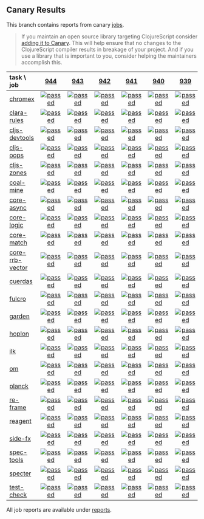## Canary Results

This branch contains reports from canary [jobs](https://github.com/cljs-oss/canary/tree/jobs).

> If you maintain an open source library targeting ClojureScript consider [adding it to Canary](https://github.com/cljs-oss/canary/tree/master#how-to-participate). This will help ensure that no changes to the ClojureScript compiler results in breakage of your project. And if you use a library that is important to you, consider helping the maintainers accomplish this.

[//]: # (begin_overview_table)

| task \ job | <a href="reports/2019/05/25/job-000944-1.10.533-570d066e" title="job #944 finished on 2019-05-25">944</a> | <a href="reports/2019/05/25/job-000943-1.10.534-65bc3ff4" title="job #943 finished on 2019-05-25">943</a> | <a href="reports/2019/05/24/job-000942-1.10.530-e25ced97" title="job #942 finished on 2019-05-24">942</a> | <a href="reports/2019/05/23/job-000941-1.10.531-cfe04d75" title="job #941 finished on 2019-05-23">941</a> | <a href="reports/2019/05/23/job-000940-1.10.529-3a0c0747" title="job #940 finished on 2019-05-23">940</a> | <a href="reports/2019/05/22/job-000939-1.10.530-9458c4a1" title="job #939 finished on 2019-05-22">939</a> | <a href="reports/2019/05/22/job-000938-1.10.529-3a0c0747" title="job #938 finished on 2019-05-22">938</a> | <a href="reports/2019/05/21/job-000937-1.10.530-602e4bd0" title="job #937 finished on 2019-05-21">937</a> | <a href="reports/2019/05/21/job-000936-1.10.529-3a0c0747" title="job #936 finished on 2019-05-21">936</a> | <a href="reports/2019/05/20/job-000935-1.10.529-3a0c0747" title="job #935 finished on 2019-05-20">935</a> |
| :--- | :---: | :---: | :---: | :---: | :---: | :---: | :---: | :---: | :---: | :---: |
| [chromex](https://github.com/binaryage/chromex) | <a href="reports/2019/05/25/job-000944-1.10.533-570d066e#-chromex"><img title="passed" src="http://box.binaryage.com/s-passed.svg"><a> | <a href="reports/2019/05/25/job-000943-1.10.534-65bc3ff4#-chromex"><img title="passed" src="http://box.binaryage.com/s-passed.svg"><a> | <a href="reports/2019/05/24/job-000942-1.10.530-e25ced97#-chromex"><img title="passed" src="http://box.binaryage.com/s-passed.svg"><a> | <a href="reports/2019/05/23/job-000941-1.10.531-cfe04d75#-chromex"><img title="passed" src="http://box.binaryage.com/s-passed.svg"><a> | <a href="reports/2019/05/23/job-000940-1.10.529-3a0c0747#-chromex"><img title="passed" src="http://box.binaryage.com/s-passed.svg"><a> | <a href="reports/2019/05/22/job-000939-1.10.530-9458c4a1#-chromex"><img title="passed" src="http://box.binaryage.com/s-passed.svg"><a> | <a href="reports/2019/05/22/job-000938-1.10.529-3a0c0747#-chromex"><img title="passed" src="http://box.binaryage.com/s-passed.svg"><a> | <a href="reports/2019/05/21/job-000937-1.10.530-602e4bd0#-chromex"><img title="passed" src="http://box.binaryage.com/s-passed.svg"><a> | <a href="reports/2019/05/21/job-000936-1.10.529-3a0c0747#-chromex"><img title="passed" src="http://box.binaryage.com/s-passed.svg"><a> | <a href="reports/2019/05/20/job-000935-1.10.529-3a0c0747#-chromex"><img title="passed" src="http://box.binaryage.com/s-passed.svg"><a> |
| [clara-rules](https://github.com/cerner/clara-rules) | <a href="reports/2019/05/25/job-000944-1.10.533-570d066e#-clara-rules"><img title="passed" src="http://box.binaryage.com/s-passed.svg"><a> | <a href="reports/2019/05/25/job-000943-1.10.534-65bc3ff4#-clara-rules"><img title="passed" src="http://box.binaryage.com/s-passed.svg"><a> | <a href="reports/2019/05/24/job-000942-1.10.530-e25ced97#-clara-rules"><img title="passed" src="http://box.binaryage.com/s-passed.svg"><a> | <a href="reports/2019/05/23/job-000941-1.10.531-cfe04d75#-clara-rules"><img title="passed" src="http://box.binaryage.com/s-passed.svg"><a> | <a href="reports/2019/05/23/job-000940-1.10.529-3a0c0747#-clara-rules"><img title="passed" src="http://box.binaryage.com/s-passed.svg"><a> | <a href="reports/2019/05/22/job-000939-1.10.530-9458c4a1#-clara-rules"><img title="passed" src="http://box.binaryage.com/s-passed.svg"><a> | <a href="reports/2019/05/22/job-000938-1.10.529-3a0c0747#-clara-rules"><img title="passed" src="http://box.binaryage.com/s-passed.svg"><a> | <a href="reports/2019/05/21/job-000937-1.10.530-602e4bd0#-clara-rules"><img title="passed" src="http://box.binaryage.com/s-passed.svg"><a> | <a href="reports/2019/05/21/job-000936-1.10.529-3a0c0747#-clara-rules"><img title="passed" src="http://box.binaryage.com/s-passed.svg"><a> | <a href="reports/2019/05/20/job-000935-1.10.529-3a0c0747#-clara-rules"><img title="passed" src="http://box.binaryage.com/s-passed.svg"><a> |
| [cljs-devtools](https://github.com/binaryage/cljs-devtools) | <a href="reports/2019/05/25/job-000944-1.10.533-570d066e#-cljs-devtools"><img title="passed" src="http://box.binaryage.com/s-passed.svg"><a> | <a href="reports/2019/05/25/job-000943-1.10.534-65bc3ff4#-cljs-devtools"><img title="passed" src="http://box.binaryage.com/s-passed.svg"><a> | <a href="reports/2019/05/24/job-000942-1.10.530-e25ced97#-cljs-devtools"><img title="passed" src="http://box.binaryage.com/s-passed.svg"><a> | <a href="reports/2019/05/23/job-000941-1.10.531-cfe04d75#-cljs-devtools"><img title="passed" src="http://box.binaryage.com/s-passed.svg"><a> | <a href="reports/2019/05/23/job-000940-1.10.529-3a0c0747#-cljs-devtools"><img title="passed" src="http://box.binaryage.com/s-passed.svg"><a> | <a href="reports/2019/05/22/job-000939-1.10.530-9458c4a1#-cljs-devtools"><img title="passed" src="http://box.binaryage.com/s-passed.svg"><a> | <a href="reports/2019/05/22/job-000938-1.10.529-3a0c0747#-cljs-devtools"><img title="passed" src="http://box.binaryage.com/s-passed.svg"><a> | <a href="reports/2019/05/21/job-000937-1.10.530-602e4bd0#-cljs-devtools"><img title="passed" src="http://box.binaryage.com/s-passed.svg"><a> | <a href="reports/2019/05/21/job-000936-1.10.529-3a0c0747#-cljs-devtools"><img title="passed" src="http://box.binaryage.com/s-passed.svg"><a> | <a href="reports/2019/05/20/job-000935-1.10.529-3a0c0747#-cljs-devtools"><img title="passed" src="http://box.binaryage.com/s-passed.svg"><a> |
| [cljs-oops](https://github.com/binaryage/cljs-oops) | <a href="reports/2019/05/25/job-000944-1.10.533-570d066e#-cljs-oops"><img title="passed" src="http://box.binaryage.com/s-passed.svg"><a> | <a href="reports/2019/05/25/job-000943-1.10.534-65bc3ff4#-cljs-oops"><img title="passed" src="http://box.binaryage.com/s-passed.svg"><a> | <a href="reports/2019/05/24/job-000942-1.10.530-e25ced97#-cljs-oops"><img title="passed" src="http://box.binaryage.com/s-passed.svg"><a> | <a href="reports/2019/05/23/job-000941-1.10.531-cfe04d75#-cljs-oops"><img title="passed" src="http://box.binaryage.com/s-passed.svg"><a> | <a href="reports/2019/05/23/job-000940-1.10.529-3a0c0747#-cljs-oops"><img title="passed" src="http://box.binaryage.com/s-passed.svg"><a> | <a href="reports/2019/05/22/job-000939-1.10.530-9458c4a1#-cljs-oops"><img title="passed" src="http://box.binaryage.com/s-passed.svg"><a> | <a href="reports/2019/05/22/job-000938-1.10.529-3a0c0747#-cljs-oops"><img title="passed" src="http://box.binaryage.com/s-passed.svg"><a> | <a href="reports/2019/05/21/job-000937-1.10.530-602e4bd0#-cljs-oops"><img title="passed" src="http://box.binaryage.com/s-passed.svg"><a> | <a href="reports/2019/05/21/job-000936-1.10.529-3a0c0747#-cljs-oops"><img title="passed" src="http://box.binaryage.com/s-passed.svg"><a> | <a href="reports/2019/05/20/job-000935-1.10.529-3a0c0747#-cljs-oops"><img title="passed" src="http://box.binaryage.com/s-passed.svg"><a> |
| [cljs-zones](https://github.com/binaryage/cljs-zones) | <a href="reports/2019/05/25/job-000944-1.10.533-570d066e#-cljs-zones"><img title="passed" src="http://box.binaryage.com/s-passed.svg"><a> | <a href="reports/2019/05/25/job-000943-1.10.534-65bc3ff4#-cljs-zones"><img title="passed" src="http://box.binaryage.com/s-passed.svg"><a> | <a href="reports/2019/05/24/job-000942-1.10.530-e25ced97#-cljs-zones"><img title="passed" src="http://box.binaryage.com/s-passed.svg"><a> | <a href="reports/2019/05/23/job-000941-1.10.531-cfe04d75#-cljs-zones"><img title="passed" src="http://box.binaryage.com/s-passed.svg"><a> | <a href="reports/2019/05/23/job-000940-1.10.529-3a0c0747#-cljs-zones"><img title="passed" src="http://box.binaryage.com/s-passed.svg"><a> | <a href="reports/2019/05/22/job-000939-1.10.530-9458c4a1#-cljs-zones"><img title="passed" src="http://box.binaryage.com/s-passed.svg"><a> | <a href="reports/2019/05/22/job-000938-1.10.529-3a0c0747#-cljs-zones"><img title="passed" src="http://box.binaryage.com/s-passed.svg"><a> | <a href="reports/2019/05/21/job-000937-1.10.530-602e4bd0#-cljs-zones"><img title="passed" src="http://box.binaryage.com/s-passed.svg"><a> | <a href="reports/2019/05/21/job-000936-1.10.529-3a0c0747#-cljs-zones"><img title="passed" src="http://box.binaryage.com/s-passed.svg"><a> | <a href="reports/2019/05/20/job-000935-1.10.529-3a0c0747#-cljs-zones"><img title="passed" src="http://box.binaryage.com/s-passed.svg"><a> |
| [coal-mine](https://github.com/mfikes/coal-mine) | <a href="reports/2019/05/25/job-000944-1.10.533-570d066e#-coal-mine"><img title="passed" src="http://box.binaryage.com/s-passed.svg"><a> | <a href="reports/2019/05/25/job-000943-1.10.534-65bc3ff4#-coal-mine"><img title="passed" src="http://box.binaryage.com/s-passed.svg"><a> | <a href="reports/2019/05/24/job-000942-1.10.530-e25ced97#-coal-mine"><img title="passed" src="http://box.binaryage.com/s-passed.svg"><a> | <a href="reports/2019/05/23/job-000941-1.10.531-cfe04d75#-coal-mine"><img title="passed" src="http://box.binaryage.com/s-passed.svg"><a> | <a href="reports/2019/05/23/job-000940-1.10.529-3a0c0747#-coal-mine"><img title="passed" src="http://box.binaryage.com/s-passed.svg"><a> | <a href="reports/2019/05/22/job-000939-1.10.530-9458c4a1#-coal-mine"><img title="passed" src="http://box.binaryage.com/s-passed.svg"><a> | <a href="reports/2019/05/22/job-000938-1.10.529-3a0c0747#-coal-mine"><img title="passed" src="http://box.binaryage.com/s-passed.svg"><a> | <a href="reports/2019/05/21/job-000937-1.10.530-602e4bd0#-coal-mine"><img title="unknown" src="http://box.binaryage.com/s-unknown.svg"><a> | <a href="reports/2019/05/21/job-000936-1.10.529-3a0c0747#-coal-mine"><img title="passed" src="http://box.binaryage.com/s-passed.svg"><a> | <a href="reports/2019/05/20/job-000935-1.10.529-3a0c0747#-coal-mine"><img title="passed" src="http://box.binaryage.com/s-passed.svg"><a> |
| [core-async](https://github.com/clojure/core.async) | <a href="reports/2019/05/25/job-000944-1.10.533-570d066e#-core-async"><img title="passed" src="http://box.binaryage.com/s-passed.svg"><a> | <a href="reports/2019/05/25/job-000943-1.10.534-65bc3ff4#-core-async"><img title="passed" src="http://box.binaryage.com/s-passed.svg"><a> | <a href="reports/2019/05/24/job-000942-1.10.530-e25ced97#-core-async"><img title="passed" src="http://box.binaryage.com/s-passed.svg"><a> | <a href="reports/2019/05/23/job-000941-1.10.531-cfe04d75#-core-async"><img title="passed" src="http://box.binaryage.com/s-passed.svg"><a> | <a href="reports/2019/05/23/job-000940-1.10.529-3a0c0747#-core-async"><img title="passed" src="http://box.binaryage.com/s-passed.svg"><a> | <a href="reports/2019/05/22/job-000939-1.10.530-9458c4a1#-core-async"><img title="passed" src="http://box.binaryage.com/s-passed.svg"><a> | <a href="reports/2019/05/22/job-000938-1.10.529-3a0c0747#-core-async"><img title="passed" src="http://box.binaryage.com/s-passed.svg"><a> | <a href="reports/2019/05/21/job-000937-1.10.530-602e4bd0#-core-async"><img title="passed" src="http://box.binaryage.com/s-passed.svg"><a> | <a href="reports/2019/05/21/job-000936-1.10.529-3a0c0747#-core-async"><img title="passed" src="http://box.binaryage.com/s-passed.svg"><a> | <a href="reports/2019/05/20/job-000935-1.10.529-3a0c0747#-core-async"><img title="passed" src="http://box.binaryage.com/s-passed.svg"><a> |
| [core-logic](https://github.com/clojure/core.logic) | <a href="reports/2019/05/25/job-000944-1.10.533-570d066e#-core-logic"><img title="passed" src="http://box.binaryage.com/s-passed.svg"><a> | <a href="reports/2019/05/25/job-000943-1.10.534-65bc3ff4#-core-logic"><img title="passed" src="http://box.binaryage.com/s-passed.svg"><a> | <a href="reports/2019/05/24/job-000942-1.10.530-e25ced97#-core-logic"><img title="passed" src="http://box.binaryage.com/s-passed.svg"><a> | <a href="reports/2019/05/23/job-000941-1.10.531-cfe04d75#-core-logic"><img title="passed" src="http://box.binaryage.com/s-passed.svg"><a> | <a href="reports/2019/05/23/job-000940-1.10.529-3a0c0747#-core-logic"><img title="passed" src="http://box.binaryage.com/s-passed.svg"><a> | <a href="reports/2019/05/22/job-000939-1.10.530-9458c4a1#-core-logic"><img title="passed" src="http://box.binaryage.com/s-passed.svg"><a> | <a href="reports/2019/05/22/job-000938-1.10.529-3a0c0747#-core-logic"><img title="passed" src="http://box.binaryage.com/s-passed.svg"><a> | <a href="reports/2019/05/21/job-000937-1.10.530-602e4bd0#-core-logic"><img title="passed" src="http://box.binaryage.com/s-passed.svg"><a> | <a href="reports/2019/05/21/job-000936-1.10.529-3a0c0747#-core-logic"><img title="passed" src="http://box.binaryage.com/s-passed.svg"><a> | <a href="reports/2019/05/20/job-000935-1.10.529-3a0c0747#-core-logic"><img title="passed" src="http://box.binaryage.com/s-passed.svg"><a> |
| [core-match](https://github.com/clojure/core.match) | <a href="reports/2019/05/25/job-000944-1.10.533-570d066e#-core-match"><img title="passed" src="http://box.binaryage.com/s-passed.svg"><a> | <a href="reports/2019/05/25/job-000943-1.10.534-65bc3ff4#-core-match"><img title="passed" src="http://box.binaryage.com/s-passed.svg"><a> | <a href="reports/2019/05/24/job-000942-1.10.530-e25ced97#-core-match"><img title="passed" src="http://box.binaryage.com/s-passed.svg"><a> | <a href="reports/2019/05/23/job-000941-1.10.531-cfe04d75#-core-match"><img title="passed" src="http://box.binaryage.com/s-passed.svg"><a> | <a href="reports/2019/05/23/job-000940-1.10.529-3a0c0747#-core-match"><img title="passed" src="http://box.binaryage.com/s-passed.svg"><a> | <a href="reports/2019/05/22/job-000939-1.10.530-9458c4a1#-core-match"><img title="passed" src="http://box.binaryage.com/s-passed.svg"><a> | <a href="reports/2019/05/22/job-000938-1.10.529-3a0c0747#-core-match"><img title="passed" src="http://box.binaryage.com/s-passed.svg"><a> | <a href="reports/2019/05/21/job-000937-1.10.530-602e4bd0#-core-match"><img title="passed" src="http://box.binaryage.com/s-passed.svg"><a> | <a href="reports/2019/05/21/job-000936-1.10.529-3a0c0747#-core-match"><img title="passed" src="http://box.binaryage.com/s-passed.svg"><a> | <a href="reports/2019/05/20/job-000935-1.10.529-3a0c0747#-core-match"><img title="passed" src="http://box.binaryage.com/s-passed.svg"><a> |
| [core-rrb-vector](https://github.com/clojure/core.rrb-vector) | <a href="reports/2019/05/25/job-000944-1.10.533-570d066e#-core-rrb-vector"><img title="passed" src="http://box.binaryage.com/s-passed.svg"><a> | <a href="reports/2019/05/25/job-000943-1.10.534-65bc3ff4#-core-rrb-vector"><img title="passed" src="http://box.binaryage.com/s-passed.svg"><a> | <a href="reports/2019/05/24/job-000942-1.10.530-e25ced97#-core-rrb-vector"><img title="passed" src="http://box.binaryage.com/s-passed.svg"><a> | <a href="reports/2019/05/23/job-000941-1.10.531-cfe04d75#-core-rrb-vector"><img title="passed" src="http://box.binaryage.com/s-passed.svg"><a> | <a href="reports/2019/05/23/job-000940-1.10.529-3a0c0747#-core-rrb-vector"><img title="passed" src="http://box.binaryage.com/s-passed.svg"><a> | <a href="reports/2019/05/22/job-000939-1.10.530-9458c4a1#-core-rrb-vector"><img title="passed" src="http://box.binaryage.com/s-passed.svg"><a> | <a href="reports/2019/05/22/job-000938-1.10.529-3a0c0747#-core-rrb-vector"><img title="passed" src="http://box.binaryage.com/s-passed.svg"><a> | <a href="reports/2019/05/21/job-000937-1.10.530-602e4bd0#-core-rrb-vector"><img title="passed" src="http://box.binaryage.com/s-passed.svg"><a> | <a href="reports/2019/05/21/job-000936-1.10.529-3a0c0747#-core-rrb-vector"><img title="passed" src="http://box.binaryage.com/s-passed.svg"><a> | <a href="reports/2019/05/20/job-000935-1.10.529-3a0c0747#-core-rrb-vector"><img title="passed" src="http://box.binaryage.com/s-passed.svg"><a> |
| [cuerdas](https://github.com/funcool/cuerdas) | <a href="reports/2019/05/25/job-000944-1.10.533-570d066e#-cuerdas"><img title="passed" src="http://box.binaryage.com/s-passed.svg"><a> | <a href="reports/2019/05/25/job-000943-1.10.534-65bc3ff4#-cuerdas"><img title="passed" src="http://box.binaryage.com/s-passed.svg"><a> | <a href="reports/2019/05/24/job-000942-1.10.530-e25ced97#-cuerdas"><img title="passed" src="http://box.binaryage.com/s-passed.svg"><a> | <a href="reports/2019/05/23/job-000941-1.10.531-cfe04d75#-cuerdas"><img title="passed" src="http://box.binaryage.com/s-passed.svg"><a> | <a href="reports/2019/05/23/job-000940-1.10.529-3a0c0747#-cuerdas"><img title="passed" src="http://box.binaryage.com/s-passed.svg"><a> | <a href="reports/2019/05/22/job-000939-1.10.530-9458c4a1#-cuerdas"><img title="passed" src="http://box.binaryage.com/s-passed.svg"><a> | <a href="reports/2019/05/22/job-000938-1.10.529-3a0c0747#-cuerdas"><img title="passed" src="http://box.binaryage.com/s-passed.svg"><a> | <a href="reports/2019/05/21/job-000937-1.10.530-602e4bd0#-cuerdas"><img title="passed" src="http://box.binaryage.com/s-passed.svg"><a> | <a href="reports/2019/05/21/job-000936-1.10.529-3a0c0747#-cuerdas"><img title="passed" src="http://box.binaryage.com/s-passed.svg"><a> | <a href="reports/2019/05/20/job-000935-1.10.529-3a0c0747#-cuerdas"><img title="passed" src="http://box.binaryage.com/s-passed.svg"><a> |
| [fulcro](https://github.com/fulcrologic/fulcro) | <a href="reports/2019/05/25/job-000944-1.10.533-570d066e#-fulcro"><img title="passed" src="http://box.binaryage.com/s-passed.svg"><a> | <a href="reports/2019/05/25/job-000943-1.10.534-65bc3ff4#-fulcro"><img title="passed" src="http://box.binaryage.com/s-passed.svg"><a> | <a href="reports/2019/05/24/job-000942-1.10.530-e25ced97#-fulcro"><img title="passed" src="http://box.binaryage.com/s-passed.svg"><a> | <a href="reports/2019/05/23/job-000941-1.10.531-cfe04d75#-fulcro"><img title="passed" src="http://box.binaryage.com/s-passed.svg"><a> | <a href="reports/2019/05/23/job-000940-1.10.529-3a0c0747#-fulcro"><img title="passed" src="http://box.binaryage.com/s-passed.svg"><a> | <a href="reports/2019/05/22/job-000939-1.10.530-9458c4a1#-fulcro"><img title="passed" src="http://box.binaryage.com/s-passed.svg"><a> | <a href="reports/2019/05/22/job-000938-1.10.529-3a0c0747#-fulcro"><img title="passed" src="http://box.binaryage.com/s-passed.svg"><a> | <a href="reports/2019/05/21/job-000937-1.10.530-602e4bd0#-fulcro"><img title="passed" src="http://box.binaryage.com/s-passed.svg"><a> | <a href="reports/2019/05/21/job-000936-1.10.529-3a0c0747#-fulcro"><img title="passed" src="http://box.binaryage.com/s-passed.svg"><a> | <a href="reports/2019/05/20/job-000935-1.10.529-3a0c0747#-fulcro"><img title="passed" src="http://box.binaryage.com/s-passed.svg"><a> |
| [garden](https://github.com/noprompt/garden) | <a href="reports/2019/05/25/job-000944-1.10.533-570d066e#-garden"><img title="passed" src="http://box.binaryage.com/s-passed.svg"><a> | <a href="reports/2019/05/25/job-000943-1.10.534-65bc3ff4#-garden"><img title="passed" src="http://box.binaryage.com/s-passed.svg"><a> | <a href="reports/2019/05/24/job-000942-1.10.530-e25ced97#-garden"><img title="passed" src="http://box.binaryage.com/s-passed.svg"><a> | <a href="reports/2019/05/23/job-000941-1.10.531-cfe04d75#-garden"><img title="passed" src="http://box.binaryage.com/s-passed.svg"><a> | <a href="reports/2019/05/23/job-000940-1.10.529-3a0c0747#-garden"><img title="passed" src="http://box.binaryage.com/s-passed.svg"><a> | <a href="reports/2019/05/22/job-000939-1.10.530-9458c4a1#-garden"><img title="passed" src="http://box.binaryage.com/s-passed.svg"><a> | <a href="reports/2019/05/22/job-000938-1.10.529-3a0c0747#-garden"><img title="passed" src="http://box.binaryage.com/s-passed.svg"><a> | <a href="reports/2019/05/21/job-000937-1.10.530-602e4bd0#-garden"><img title="passed" src="http://box.binaryage.com/s-passed.svg"><a> | <a href="reports/2019/05/21/job-000936-1.10.529-3a0c0747#-garden"><img title="passed" src="http://box.binaryage.com/s-passed.svg"><a> | <a href="reports/2019/05/20/job-000935-1.10.529-3a0c0747#-garden"><img title="passed" src="http://box.binaryage.com/s-passed.svg"><a> |
| [hoplon](https://github.com/hoplon/hoplon) | <a href="reports/2019/05/25/job-000944-1.10.533-570d066e#-hoplon"><img title="passed" src="http://box.binaryage.com/s-passed.svg"><a> | <a href="reports/2019/05/25/job-000943-1.10.534-65bc3ff4#-hoplon"><img title="passed" src="http://box.binaryage.com/s-passed.svg"><a> | <a href="reports/2019/05/24/job-000942-1.10.530-e25ced97#-hoplon"><img title="passed" src="http://box.binaryage.com/s-passed.svg"><a> | <a href="reports/2019/05/23/job-000941-1.10.531-cfe04d75#-hoplon"><img title="passed" src="http://box.binaryage.com/s-passed.svg"><a> | <a href="reports/2019/05/23/job-000940-1.10.529-3a0c0747#-hoplon"><img title="passed" src="http://box.binaryage.com/s-passed.svg"><a> | <a href="reports/2019/05/22/job-000939-1.10.530-9458c4a1#-hoplon"><img title="passed" src="http://box.binaryage.com/s-passed.svg"><a> | <a href="reports/2019/05/22/job-000938-1.10.529-3a0c0747#-hoplon"><img title="passed" src="http://box.binaryage.com/s-passed.svg"><a> | <a href="reports/2019/05/21/job-000937-1.10.530-602e4bd0#-hoplon"><img title="passed" src="http://box.binaryage.com/s-passed.svg"><a> | <a href="reports/2019/05/21/job-000936-1.10.529-3a0c0747#-hoplon"><img title="passed" src="http://box.binaryage.com/s-passed.svg"><a> | <a href="reports/2019/05/20/job-000935-1.10.529-3a0c0747#-hoplon"><img title="passed" src="http://box.binaryage.com/s-passed.svg"><a> |
| [ilk](https://github.com/mfikes/ilk) | <a href="reports/2019/05/25/job-000944-1.10.533-570d066e#-ilk"><img title="passed" src="http://box.binaryage.com/s-passed.svg"><a> | <a href="reports/2019/05/25/job-000943-1.10.534-65bc3ff4#-ilk"><img title="passed" src="http://box.binaryage.com/s-passed.svg"><a> | <a href="reports/2019/05/24/job-000942-1.10.530-e25ced97#-ilk"><img title="passed" src="http://box.binaryage.com/s-passed.svg"><a> | <a href="reports/2019/05/23/job-000941-1.10.531-cfe04d75#-ilk"><img title="passed" src="http://box.binaryage.com/s-passed.svg"><a> | <a href="reports/2019/05/23/job-000940-1.10.529-3a0c0747#-ilk"><img title="passed" src="http://box.binaryage.com/s-passed.svg"><a> | <a href="reports/2019/05/22/job-000939-1.10.530-9458c4a1#-ilk"><img title="passed" src="http://box.binaryage.com/s-passed.svg"><a> | <a href="reports/2019/05/22/job-000938-1.10.529-3a0c0747#-ilk"><img title="passed" src="http://box.binaryage.com/s-passed.svg"><a> | <a href="reports/2019/05/21/job-000937-1.10.530-602e4bd0#-ilk"><img title="passed" src="http://box.binaryage.com/s-passed.svg"><a> | <a href="reports/2019/05/21/job-000936-1.10.529-3a0c0747#-ilk"><img title="passed" src="http://box.binaryage.com/s-passed.svg"><a> | <a href="reports/2019/05/20/job-000935-1.10.529-3a0c0747#-ilk"><img title="passed" src="http://box.binaryage.com/s-passed.svg"><a> |
| [om](https://github.com/omcljs/om) | <a href="reports/2019/05/25/job-000944-1.10.533-570d066e#-om"><img title="passed" src="http://box.binaryage.com/s-passed.svg"><a> | <a href="reports/2019/05/25/job-000943-1.10.534-65bc3ff4#-om"><img title="passed" src="http://box.binaryage.com/s-passed.svg"><a> | <a href="reports/2019/05/24/job-000942-1.10.530-e25ced97#-om"><img title="passed" src="http://box.binaryage.com/s-passed.svg"><a> | <a href="reports/2019/05/23/job-000941-1.10.531-cfe04d75#-om"><img title="passed" src="http://box.binaryage.com/s-passed.svg"><a> | <a href="reports/2019/05/23/job-000940-1.10.529-3a0c0747#-om"><img title="passed" src="http://box.binaryage.com/s-passed.svg"><a> | <a href="reports/2019/05/22/job-000939-1.10.530-9458c4a1#-om"><img title="passed" src="http://box.binaryage.com/s-passed.svg"><a> | <a href="reports/2019/05/22/job-000938-1.10.529-3a0c0747#-om"><img title="passed" src="http://box.binaryage.com/s-passed.svg"><a> | <a href="reports/2019/05/21/job-000937-1.10.530-602e4bd0#-om"><img title="passed" src="http://box.binaryage.com/s-passed.svg"><a> | <a href="reports/2019/05/21/job-000936-1.10.529-3a0c0747#-om"><img title="passed" src="http://box.binaryage.com/s-passed.svg"><a> | <a href="reports/2019/05/20/job-000935-1.10.529-3a0c0747#-om"><img title="passed" src="http://box.binaryage.com/s-passed.svg"><a> |
| [planck](https://github.com/planck-repl/planck) | <a href="reports/2019/05/25/job-000944-1.10.533-570d066e#-planck"><img title="passed" src="http://box.binaryage.com/s-passed.svg"><a> | <a href="reports/2019/05/25/job-000943-1.10.534-65bc3ff4#-planck"><img title="passed" src="http://box.binaryage.com/s-passed.svg"><a> | <a href="reports/2019/05/24/job-000942-1.10.530-e25ced97#-planck"><img title="passed" src="http://box.binaryage.com/s-passed.svg"><a> | <a href="reports/2019/05/23/job-000941-1.10.531-cfe04d75#-planck"><img title="passed" src="http://box.binaryage.com/s-passed.svg"><a> | <a href="reports/2019/05/23/job-000940-1.10.529-3a0c0747#-planck"><img title="passed" src="http://box.binaryage.com/s-passed.svg"><a> | <a href="reports/2019/05/22/job-000939-1.10.530-9458c4a1#-planck"><img title="passed" src="http://box.binaryage.com/s-passed.svg"><a> | <a href="reports/2019/05/22/job-000938-1.10.529-3a0c0747#-planck"><img title="passed" src="http://box.binaryage.com/s-passed.svg"><a> | <a href="reports/2019/05/21/job-000937-1.10.530-602e4bd0#-planck"><img title="passed" src="http://box.binaryage.com/s-passed.svg"><a> | <a href="reports/2019/05/21/job-000936-1.10.529-3a0c0747#-planck"><img title="passed" src="http://box.binaryage.com/s-passed.svg"><a> | <a href="reports/2019/05/20/job-000935-1.10.529-3a0c0747#-planck"><img title="passed" src="http://box.binaryage.com/s-passed.svg"><a> |
| [re-frame](https://github.com/Day8/re-frame) | <a href="reports/2019/05/25/job-000944-1.10.533-570d066e#-re-frame"><img title="passed" src="http://box.binaryage.com/s-passed.svg"><a> | <a href="reports/2019/05/25/job-000943-1.10.534-65bc3ff4#-re-frame"><img title="passed" src="http://box.binaryage.com/s-passed.svg"><a> | <a href="reports/2019/05/24/job-000942-1.10.530-e25ced97#-re-frame"><img title="passed" src="http://box.binaryage.com/s-passed.svg"><a> | <a href="reports/2019/05/23/job-000941-1.10.531-cfe04d75#-re-frame"><img title="passed" src="http://box.binaryage.com/s-passed.svg"><a> | <a href="reports/2019/05/23/job-000940-1.10.529-3a0c0747#-re-frame"><img title="passed" src="http://box.binaryage.com/s-passed.svg"><a> | <a href="reports/2019/05/22/job-000939-1.10.530-9458c4a1#-re-frame"><img title="passed" src="http://box.binaryage.com/s-passed.svg"><a> | <a href="reports/2019/05/22/job-000938-1.10.529-3a0c0747#-re-frame"><img title="passed" src="http://box.binaryage.com/s-passed.svg"><a> | <a href="reports/2019/05/21/job-000937-1.10.530-602e4bd0#-re-frame"><img title="passed" src="http://box.binaryage.com/s-passed.svg"><a> | <a href="reports/2019/05/21/job-000936-1.10.529-3a0c0747#-re-frame"><img title="passed" src="http://box.binaryage.com/s-passed.svg"><a> | <a href="reports/2019/05/20/job-000935-1.10.529-3a0c0747#-re-frame"><img title="passed" src="http://box.binaryage.com/s-passed.svg"><a> |
| [reagent](https://github.com/reagent-project/reagent) | <a href="reports/2019/05/25/job-000944-1.10.533-570d066e#-reagent"><img title="passed" src="http://box.binaryage.com/s-passed.svg"><a> | <a href="reports/2019/05/25/job-000943-1.10.534-65bc3ff4#-reagent"><img title="passed" src="http://box.binaryage.com/s-passed.svg"><a> | <a href="reports/2019/05/24/job-000942-1.10.530-e25ced97#-reagent"><img title="passed" src="http://box.binaryage.com/s-passed.svg"><a> | <a href="reports/2019/05/23/job-000941-1.10.531-cfe04d75#-reagent"><img title="passed" src="http://box.binaryage.com/s-passed.svg"><a> | <a href="reports/2019/05/23/job-000940-1.10.529-3a0c0747#-reagent"><img title="passed" src="http://box.binaryage.com/s-passed.svg"><a> | <a href="reports/2019/05/22/job-000939-1.10.530-9458c4a1#-reagent"><img title="passed" src="http://box.binaryage.com/s-passed.svg"><a> | <a href="reports/2019/05/22/job-000938-1.10.529-3a0c0747#-reagent"><img title="passed" src="http://box.binaryage.com/s-passed.svg"><a> | <a href="reports/2019/05/21/job-000937-1.10.530-602e4bd0#-reagent"><img title="passed" src="http://box.binaryage.com/s-passed.svg"><a> | <a href="reports/2019/05/21/job-000936-1.10.529-3a0c0747#-reagent"><img title="passed" src="http://box.binaryage.com/s-passed.svg"><a> | <a href="reports/2019/05/20/job-000935-1.10.529-3a0c0747#-reagent"><img title="passed" src="http://box.binaryage.com/s-passed.svg"><a> |
| [side-fx](https://github.com/cljsrn/side-fx) | <a href="reports/2019/05/25/job-000944-1.10.533-570d066e#-side-fx"><img title="passed" src="http://box.binaryage.com/s-passed.svg"><a> | <a href="reports/2019/05/25/job-000943-1.10.534-65bc3ff4#-side-fx"><img title="passed" src="http://box.binaryage.com/s-passed.svg"><a> | <a href="reports/2019/05/24/job-000942-1.10.530-e25ced97#-side-fx"><img title="passed" src="http://box.binaryage.com/s-passed.svg"><a> | <a href="reports/2019/05/23/job-000941-1.10.531-cfe04d75#-side-fx"><img title="passed" src="http://box.binaryage.com/s-passed.svg"><a> | <a href="reports/2019/05/23/job-000940-1.10.529-3a0c0747#-side-fx"><img title="passed" src="http://box.binaryage.com/s-passed.svg"><a> | <a href="reports/2019/05/22/job-000939-1.10.530-9458c4a1#-side-fx"><img title="passed" src="http://box.binaryage.com/s-passed.svg"><a> | <a href="reports/2019/05/22/job-000938-1.10.529-3a0c0747#-side-fx"><img title="passed" src="http://box.binaryage.com/s-passed.svg"><a> | <a href="reports/2019/05/21/job-000937-1.10.530-602e4bd0#-side-fx"><img title="passed" src="http://box.binaryage.com/s-passed.svg"><a> | <a href="reports/2019/05/21/job-000936-1.10.529-3a0c0747#-side-fx"><img title="passed" src="http://box.binaryage.com/s-passed.svg"><a> | <a href="reports/2019/05/20/job-000935-1.10.529-3a0c0747#-side-fx"><img title="passed" src="http://box.binaryage.com/s-passed.svg"><a> |
| [spec-tools](https://github.com/metosin/spec-tools) | <a href="reports/2019/05/25/job-000944-1.10.533-570d066e#-spec-tools"><img title="passed" src="http://box.binaryage.com/s-passed.svg"><a> | <a href="reports/2019/05/25/job-000943-1.10.534-65bc3ff4#-spec-tools"><img title="passed" src="http://box.binaryage.com/s-passed.svg"><a> | <a href="reports/2019/05/24/job-000942-1.10.530-e25ced97#-spec-tools"><img title="passed" src="http://box.binaryage.com/s-passed.svg"><a> | <a href="reports/2019/05/23/job-000941-1.10.531-cfe04d75#-spec-tools"><img title="passed" src="http://box.binaryage.com/s-passed.svg"><a> | <a href="reports/2019/05/23/job-000940-1.10.529-3a0c0747#-spec-tools"><img title="passed" src="http://box.binaryage.com/s-passed.svg"><a> | <a href="reports/2019/05/22/job-000939-1.10.530-9458c4a1#-spec-tools"><img title="passed" src="http://box.binaryage.com/s-passed.svg"><a> | <a href="reports/2019/05/22/job-000938-1.10.529-3a0c0747#-spec-tools"><img title="passed" src="http://box.binaryage.com/s-passed.svg"><a> | <a href="reports/2019/05/21/job-000937-1.10.530-602e4bd0#-spec-tools"><img title="passed" src="http://box.binaryage.com/s-passed.svg"><a> | <a href="reports/2019/05/21/job-000936-1.10.529-3a0c0747#-spec-tools"><img title="passed" src="http://box.binaryage.com/s-passed.svg"><a> | <a href="reports/2019/05/20/job-000935-1.10.529-3a0c0747#-spec-tools"><img title="passed" src="http://box.binaryage.com/s-passed.svg"><a> |
| [specter](https://github.com/nathanmarz/specter) | <a href="reports/2019/05/25/job-000944-1.10.533-570d066e#-specter"><img title="passed" src="http://box.binaryage.com/s-passed.svg"><a> | <a href="reports/2019/05/25/job-000943-1.10.534-65bc3ff4#-specter"><img title="passed" src="http://box.binaryage.com/s-passed.svg"><a> | <a href="reports/2019/05/24/job-000942-1.10.530-e25ced97#-specter"><img title="passed" src="http://box.binaryage.com/s-passed.svg"><a> | <a href="reports/2019/05/23/job-000941-1.10.531-cfe04d75#-specter"><img title="passed" src="http://box.binaryage.com/s-passed.svg"><a> | <a href="reports/2019/05/23/job-000940-1.10.529-3a0c0747#-specter"><img title="passed" src="http://box.binaryage.com/s-passed.svg"><a> | <a href="reports/2019/05/22/job-000939-1.10.530-9458c4a1#-specter"><img title="passed" src="http://box.binaryage.com/s-passed.svg"><a> | <a href="reports/2019/05/22/job-000938-1.10.529-3a0c0747#-specter"><img title="passed" src="http://box.binaryage.com/s-passed.svg"><a> | <a href="reports/2019/05/21/job-000937-1.10.530-602e4bd0#-specter"><img title="passed" src="http://box.binaryage.com/s-passed.svg"><a> | <a href="reports/2019/05/21/job-000936-1.10.529-3a0c0747#-specter"><img title="passed" src="http://box.binaryage.com/s-passed.svg"><a> | <a href="reports/2019/05/20/job-000935-1.10.529-3a0c0747#-specter"><img title="passed" src="http://box.binaryage.com/s-passed.svg"><a> |
| [test-check](https://github.com/clojure/test.check) | <a href="reports/2019/05/25/job-000944-1.10.533-570d066e#-test-check"><img title="passed" src="http://box.binaryage.com/s-passed.svg"><a> | <a href="reports/2019/05/25/job-000943-1.10.534-65bc3ff4#-test-check"><img title="passed" src="http://box.binaryage.com/s-passed.svg"><a> | <a href="reports/2019/05/24/job-000942-1.10.530-e25ced97#-test-check"><img title="passed" src="http://box.binaryage.com/s-passed.svg"><a> | <a href="reports/2019/05/23/job-000941-1.10.531-cfe04d75#-test-check"><img title="passed" src="http://box.binaryage.com/s-passed.svg"><a> | <a href="reports/2019/05/23/job-000940-1.10.529-3a0c0747#-test-check"><img title="passed" src="http://box.binaryage.com/s-passed.svg"><a> | <a href="reports/2019/05/22/job-000939-1.10.530-9458c4a1#-test-check"><img title="passed" src="http://box.binaryage.com/s-passed.svg"><a> | <a href="reports/2019/05/22/job-000938-1.10.529-3a0c0747#-test-check"><img title="passed" src="http://box.binaryage.com/s-passed.svg"><a> | <a href="reports/2019/05/21/job-000937-1.10.530-602e4bd0#-test-check"><img title="passed" src="http://box.binaryage.com/s-passed.svg"><a> | <a href="reports/2019/05/21/job-000936-1.10.529-3a0c0747#-test-check"><img title="passed" src="http://box.binaryage.com/s-passed.svg"><a> | <a href="reports/2019/05/20/job-000935-1.10.529-3a0c0747#-test-check"><img title="passed" src="http://box.binaryage.com/s-passed.svg"><a> |

[//]: # (end_overview_table)

All job reports are available under [reports](reports).
